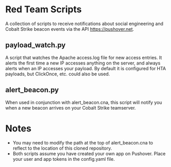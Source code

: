 # Red Team Scripts
A collection of scripts to receive notifications about social engineering and Cobalt Strike beacon events via the API https://pushover.net.

## payload_watch.py
A script that watches the Apache access.log file for new access entries. It alerts the first time a new IP accesses anything on the server, and always alerts when an IP accesses your payload.
By default it is configured for HTA payloads, but ClickOnce, etc. could also be used.

## alert_beacon.py
When used in conjunction with alert_beacon.cna, this script will notify you when a new beacon arrives on your Cobalt Strike teamserver.

# Notes
- You may need to modify the path at the top of alert_beacon.cna to reflect to the location of this cloned repository.
- Both scripts assume you have created your own app on Pushover. Place your user and app tokens in the config.yaml file.
